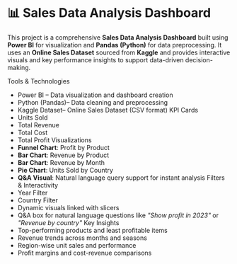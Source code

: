 # 📊 Sales Data Analysis Dashboard

This project is a comprehensive **Sales Data Analysis Dashboard** built using **Power BI** for visualization and **Pandas (Python)** for data preprocessing. It uses an **Online Sales Dataset** sourced from **Kaggle** and provides interactive visuals and key performance insights to support data-driven decision-making.

Tools & Technologies
- Power BI – Data visualization and dashboard creation
- Python (Pandas)– Data cleaning and preprocessing
- Kaggle Dataset– Online Sales Dataset (CSV format)
KPI Cards
- Units Sold
- Total Revenue
- Total Cost
- Total Profit
 Visualizations
- **Funnel Chart**: Profit by Product
- **Bar Chart**: Revenue by Product
- **Bar Chart**: Revenue by Month
- **Pie Chart**: Units Sold by Country
- **Q&A Visual**: Natural language query support for instant analysis
Filters & Interactivity
- Year Filter
- Country Filter
- Dynamic visuals linked with slicers
- Q&A box for natural language questions like _"Show profit in 2023"_ or _"Revenue by country"_
Key Insights
- Top-performing products and least profitable items
- Revenue trends across months and seasons
- Region-wise unit sales and performance
- Profit margins and cost-revenue comparisons

